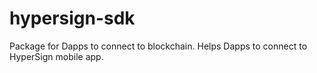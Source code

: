 # hypersign-sdk
Package for Dapps to connect to blockchain. Helps Dapps to connect to HyperSign mobile app.
